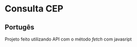# Consulta CEP


<h2>Portugês</h2>

Projeto feito utilizando API com o método _fetch_ com javasript
